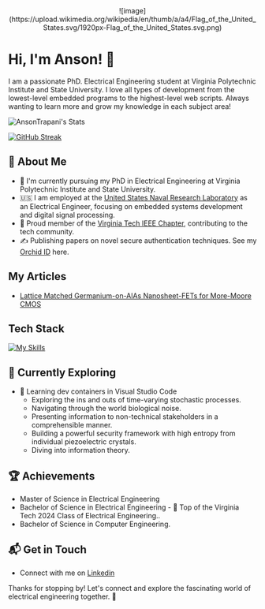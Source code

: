 <div id="header" align="center">
  ![image](https://upload.wikimedia.org/wikipedia/en/thumb/a/a4/Flag_of_the_United_States.svg/1920px-Flag_of_the_United_States.svg.png)
</div>

# Hi, I'm Anson! 👋

I am a passionate PhD. Electrical Engineering student at Virginia Polytechnic Institute and State University. I love all types of development from the lowest-level embedded programs to the highest-level web scripts. Always wanting to learn more and grow my knowledge in each subject area!

![AnsonTrapani's Stats](https://github-readme-stats.vercel.app/api?username=AnsonTrapani&theme=vue-dark&show_icons=true&hide_border=true&count_private=true)

[![GitHub Streak](http://github-readme-streak-stats.herokuapp.com?user=AnsonTrapani&theme=dark&background=000000)](https://git.io/streak-stats)

## 🚀 About Me

- 🔭 I'm currently pursuing my PhD in Electrical Engineering at Virginia Polytechnic Institute and State University.
- 🇺🇸 I am employed at the [United States Naval Research Laboratory](https://www.nrl.navy.mil/) as an Electrical Engineer, focusing on embedded systems development and digital signal processing.
- 📝 Proud member of the [Virginia Tech IEEE Chapter](https://www.ieee.vt.edu/), contributing to the tech community.
- ✍️ Publishing papers on novel secure authentication techniques. See my [Orchid ID](https://orcid.org/0009-0006-3470-1579) here.

## My Articles
- [Lattice Matched Germanium-on-AlAs Nanosheet-FETs for More-Moore CMOS](https://ieeexplore.ieee.org/document/10713995)


## Tech Stack
[![My Skills](https://skillicons.dev/icons?i=cpp,py,c,linux,cmake,docker)](https://skillicons.dev)

## 🌱 Currently Exploring

- 🚀 Learning dev containers in Visual Studio Code
  - Exploring the ins and outs of time-varying stochastic processes.
  - Navigating through the world biological noise.
  - Presenting information to non-technical stakeholders in a comprehensible manner.
  - Building a powerful security framework with high entropy from individual piezoelectric crystals.
  - Diving into information theory.

 ## 🏆 Achievements

- Master of Science in Electrical Engineering
- Bachelor of Science in Electrical Engineering - 🌟 Top of the Virginia Tech 2024 Class of Electrical Engineering..
- Bachelor of Science in Computer Engineering.


## 📬 Get in Touch

- Connect with me on [Linkedin](https://www.linkedin.com/in/anson-trapani/)

Thanks for stopping by! Let's connect and explore the fascinating world of electrical engineering together. 🚀



<!--

Here are some ideas to get you started:

- 🔭 I’m currently working on ...
- 🌱 I’m currently learning ...
- 👯 I’m looking to collaborate on ...
- 🤔 I’m looking for help with ...
- 💬 Ask me about ...
- 📫 How to reach me: ...
- 😄 Pronouns: ...
- ⚡ Fun fact: ...
-->
